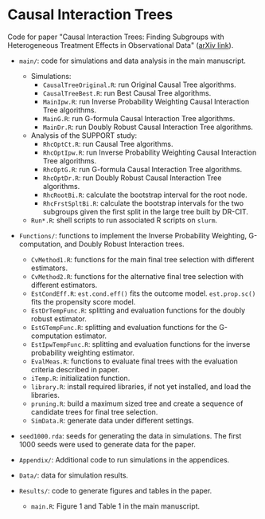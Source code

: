 # Causal Interaction Trees

Code for paper "Causal Interaction Trees: Finding Subgroups with Heterogeneous Treatment Effects in Observational Data" ([arXiv link](https://arxiv.org/abs/2003.03042)).

* `main/`: code for simulations and data analysis in the main manuscript.
  * Simulations:
    + `CausalTreeOriginal.R`: run Original Causal Tree algorithms.
    + `CausalTreeBest.R`: run Best Causal Tree algorithms.
    + `MainIpw.R`: run Inverse Probability Weighting Causal Interaction Tree algorithms.
    + `MainG.R`: run G-formula Causal Interaction Tree algorithms.
    + `MainDr.R`: run Doubly Robust Causal Interaction Tree algorithms.
  * Analysis of the SUPPORT study:
    + `RhcOptCt.R`: run Causal Tree algorithms.
    + `RhcOptIpw.R`: run Inverse Probability Weighting Causal Interaction Tree algorithms.
    + `RhcOptG.R`: run G-formula Causal Interaction Tree algorithms.
    + `RhcOptDr.R`: run Doubly Robust Causal Interaction Tree algorithms.
    + `RhcRootBi.R`: calculate the bootstrap interval for the root node.
    + `RhcFrstSpltBi.R`: calculate the bootstrap intervals for the two subgroups given the first split in the large tree built by DR-CIT.
  * `Run*.R`: shell scripts to run associated R scripts on `slurm`.
  
* `Functions/`: functions to implement the Inverse Probability Weighting, G-computation, and Doubly Robust Interaction trees.
  + `CvMethod1.R`: functions for the main final tree selection with different estimators. 
  + `CvMethod2.R`: functions for the alternative final tree selection with different estimators. 
  + `EstCondEff.R`: `est.cond.eff()` fits the outcome model. `est.prop.sc()` fits the propensity score model.
  + `EstDrTempFunc.R`: splitting and evaluation functions for the doubly robust estimator.
  + `EstGTempFunc.R`: splitting and evaluation functions for the G-computation estimator.
  + `EstIpwTempFunc.R`: splitting and evaluation functions for the inverse probability weighting estimator.
  + `EvalMeas.R`: functions to evaluate final trees with the evaluation criteria described in paper.
  + `iTemp.R`: initialization function.
  + `library.R`: install required libraries, if not yet installed, and load the libraries.
  + `pruning.R`: build a maximum sized tree and create a sequence of candidate trees for final tree selection.
  + `SimData.R`: generate data under different settings.

* `seed1000.rda`: seeds for generating the data in simulations. The first 1000 seeds were used to generate data for the paper.

* `Appendix/`: Additional code to run simulations in the appendices.

* `Data/`: data for simulation results.
  
* `Results/`: code to generate figures and tables in the paper.
  + `main.R`: Figure 1 and Table 1 in the main manuscript.
  
  
  